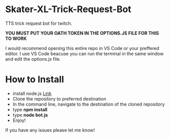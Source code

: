 # Skater-XL-Trick-Request-Bot
TTS trick request bot for twitch. 

**YOU MUST PUT YOUR OATH TOKEN IN THE OPTIONS.JS FILE FOR THIS TO WORK**

I would recommend opening this entire repo in VS Code or your preffered editor. I use VS Code beacuse you can run the terminal in the same window and edit the options.js file.

# How to Install
- install node.js [Link](https://nodejs.org/en/)
- Clone the repository to preferred destination
- In the command line, navigate to the destination of the cloned repository
- type **npm install**
- type **node bot.js**
- Enjoy!

If you have any issues please let me know! 
